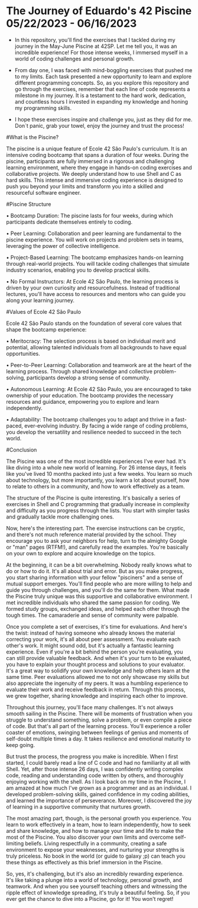 # The Journey of Eduardo's 42 Piscine  05/22/2023 - 06/16/2023 

- In this repository, you'll find the exercises that I tackled during my journey in the May-June Piscine at 42SP. Let me tell you, it was an incredible experience! For those intense weeks, I immersed myself in a world of coding challenges and personal growth.
 - From day one, I was faced with mind-boggling exercises that pushed me to my limits. Each task presented a new opportunity to learn and explore different programming concepts. So, as you explore this repository and go through the exercises, remember that each line of code represents a milestone in my journey. It is a testament to the hard work, dedication, and countless hours I invested in expanding my knowledge and honing my programming skills.

- I hope these exercises inspire and challenge you, just as they did for me. Don´t panic, grab your towel, enjoy the journey and trust the process!

#What is the Piscine?

  The piscine is a unique feature of Ecole 42 São Paulo's curriculum. It is an intensive coding bootcamp that spans a duration of four weeks. During the piscine, participants are fully immersed in a rigorous and challenging learning environment, where they engage in hands-on coding exercises and collaborative projects. We deeply understand how to use Shell and C as hard skills. This intense and immersive coding experience is designed to push you beyond your limits and transform you into a skilled and resourceful software engineer.

#Piscine Structure

• Bootcamp Duration: The piscine lasts for four weeks, during which participants dedicate themselves entirely to coding.

• Peer Learning: Collaboration and peer learning are fundamental to the piscine experience. You will work on projects and problem sets in teams, leveraging the power of collective intelligence.

• Project-Based Learning: The bootcamp emphasizes hands-on learning through real-world projects. You will tackle coding challenges that simulate industry scenarios, enabling you to develop practical skills.

• No Formal Instructors: At Ecole 42 São Paulo, the learning process is driven by your own curiosity and resourcefulness. Instead of traditional lectures, you'll have access to resources and mentors who can guide you along your learning journey.

#Values of Ecole 42 São Paulo

  Ecole 42 São Paulo stands on the foundation of several core values that shape the bootcamp experience:

• Meritocracy: The selection process is based on individual merit and potential, allowing talented individuals from all backgrounds to have equal opportunities.

• Peer-to-Peer Learning: Collaboration and teamwork are at the heart of the learning process. Through shared knowledge and collective problem-solving, participants develop a strong sense of community.

• Autonomous Learning: At Ecole 42 São Paulo, you are encouraged to take ownership of your education. The bootcamp provides the necessary resources and guidance, empowering you to explore and learn independently.

• Adaptability: The bootcamp challenges you to adapt and thrive in a fast-paced, ever-evolving industry. By facing a wide range of coding problems, you develop the versatility and resilience needed to succeed in the tech world.

#Conclusion

  The Piscine was one of the most incredible experiences I've ever had. It's like diving into a whole new world of learning. For 26 intense days, it feels like you've lived 10 months packed into just a few weeks. You learn so much about technology, but more importantly, you learn a lot about yourself, how to relate to others in a community, and how to work effectively as a team.

  The structure of the Piscine is quite interesting. It's basically a series of exercises in Shell and C programming that gradually increase in complexity and difficulty as you progress through the lists. You start with simpler tasks and gradually tackle more challenging ones.

  Now, here's the interesting part. The exercise instructions can be cryptic, and there's not much reference material provided by the school. They encourage you to ask your neighbors for help, turn to the almighty Google or "man" pages (RTFM!), and carefully read the examples. You're basically on your own to explore and acquire knowledge on the topics.

  At the beginning, it can be a bit overwhelming. Nobody really knows what to do or how to do it. It's all about trial and error. But as you make progress, you start sharing information with your fellow "pisciners" and a sense of mutual support emerges. You'll find people who are more willing to help and guide you through challenges, and you'll do the same for them. What made the Piscine truly unique was this supportive and collaborative environment. I met incredible individuals who shared the same passion for coding. We formed study groups, exchanged ideas, and helped each other through the tough times. The camaraderie and sense of community were palpable.

  Once you complete a set of exercises, it's time for evaluations. And here's the twist: instead of having someone who already knows the material correcting your work, it's all about peer assessment. You evaluate each other's work. It might sound odd, but it's actually a fantastic learning experience. Even if you're a bit behind the person you're evaluating, you can still provide valuable feedback. And when it's your turn to be evaluated, you have to explain your thought process and solutions to your evaluator. It's a great way to solidify your own knowledge and help others learn at the same time. Peer evaluations allowed me to not only showcase my skills but also appreciate the ingenuity of my peers. It was a humbling experience to evaluate their work and receive feedback in return. Through this process, we grew together, sharing knowledge and inspiring each other to improve.

  Throughout this journey, you'll face many challenges. It's not always smooth sailing in the Piscine. There will be moments of frustration when you struggle to understand something, solve a problem, or even compile a piece of code. But that's all part of the learning process. You'll experience a roller coaster of emotions, swinging between feelings of genius and moments of self-doubt multiple times a day. It takes resilience and emotional maturity to keep going.

  But trust the process, the progress you make is incredible. When I first started, I could barely read a line of C code and had no familiarity at all with Shell. Yet, after those intense 26 days, I was confidently writing complex code, reading and understanding code written by others, and thoroughly enjoying working with the shell. As I look back on my time in the Piscine, I am amazed at how much I've grown as a programmer and as an individual. I developed problem-solving skills, gained confidence in my coding abilities, and learned the importance of perseverance. Moreover, I discovered the joy of learning in a supportive community that nurtures growth.

  The most amazing part, though, is the personal growth you experience. You learn to work effectively in a team, how to learn independently, how to seek and share knowledge, and how to manage your time and life to make the most of the Piscine. You also discover your own limits and overcome self-limiting beliefs. Living respectfully in a community, creating a safe environment to expose your weaknesses, and nurturing your strengths is truly priceless. No book in the world (or guide to galaxy ;p) can teach you these things as effectively as this brief immersion in the Piscine.

  So, yes, it's challenging, but it's also an incredibly rewarding experience. It's like taking a plunge into a world of technology, personal growth, and teamwork. And when you see yourself teaching others and witnessing the ripple effect of knowledge spreading, it's truly a beautiful feeling. So, if you ever get the chance to dive into a Piscine, go for it! You won't regret!
